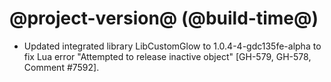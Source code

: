 # @project-version@ (@build-time@)

* Updated integrated library LibCustomGlow to 1.0.4-4-gdc135fe-alpha to fix Lua error "Attempted to release inactive object" [GH-579, GH-578, Comment #7592].

